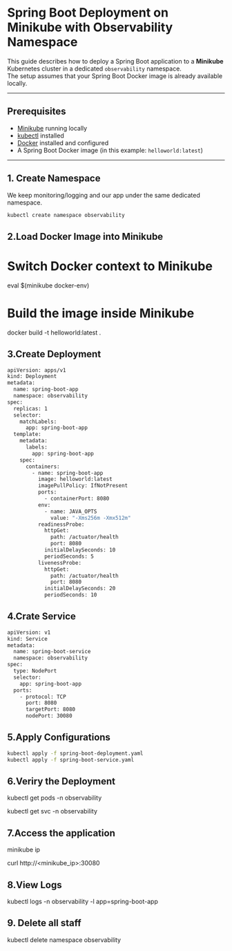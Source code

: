 # Spring Boot Deployment on Minikube with Observability Namespace

This guide describes how to deploy a Spring Boot application to a **Minikube** Kubernetes cluster in a dedicated `observability` namespace.  
The setup assumes that your Spring Boot Docker image is already available locally.

---

## Prerequisites

- [Minikube](https://minikube.sigs.k8s.io/docs/start/) running locally  
- [kubectl](https://kubernetes.io/docs/tasks/tools/) installed  
- [Docker](https://docs.docker.com/get-docker/) installed and configured  
- A Spring Boot Docker image (in this example: `helloworld:latest`)

---

## 1. Create Namespace

We keep monitoring/logging and our app under the same dedicated namespace.

```bash
kubectl create namespace observability
```

## 2.Load Docker Image into Minikube

# Switch Docker context to Minikube
eval $(minikube docker-env)

# Build the image inside Minikube

docker build -t helloworld:latest .

## 3.Create Deployment 
``` bash
apiVersion: apps/v1
kind: Deployment
metadata:
  name: spring-boot-app
  namespace: observability
spec:
  replicas: 1
  selector:
    matchLabels:
      app: spring-boot-app
  template:
    metadata:
      labels:
        app: spring-boot-app
    spec:
      containers:
        - name: spring-boot-app
          image: helloworld:latest
          imagePullPolicy: IfNotPresent
          ports:
            - containerPort: 8080
          env:
            - name: JAVA_OPTS
              value: "-Xms256m -Xmx512m"
          readinessProbe:
            httpGet:
              path: /actuator/health
              port: 8080
            initialDelaySeconds: 10
            periodSeconds: 5
          livenessProbe:
            httpGet:
              path: /actuator/health
              port: 8080
            initialDelaySeconds: 20
            periodSeconds: 10
```

## 4.Crate Service
``` bash
apiVersion: v1
kind: Service
metadata:
  name: spring-boot-service
  namespace: observability
spec:
  type: NodePort
  selector:
    app: spring-boot-app
  ports:
    - protocol: TCP
      port: 8080
      targetPort: 8080
      nodePort: 30080
```

## 5.Apply Configurations

``` bash
kubectl apply -f spring-boot-deployment.yaml
kubectl apply -f spring-boot-service.yaml
```

## 6.Veriry the Deployment

kubectl get pods -n observability

kubectl get svc -n observability

## 7.Access the application

minikube ip 

curl http://<minikube_ip>:30080

## 8.View Logs

kubectl logs -n observability -l app=spring-boot-app

## 9. Delete all staff 

kubectl delete namespace observability


